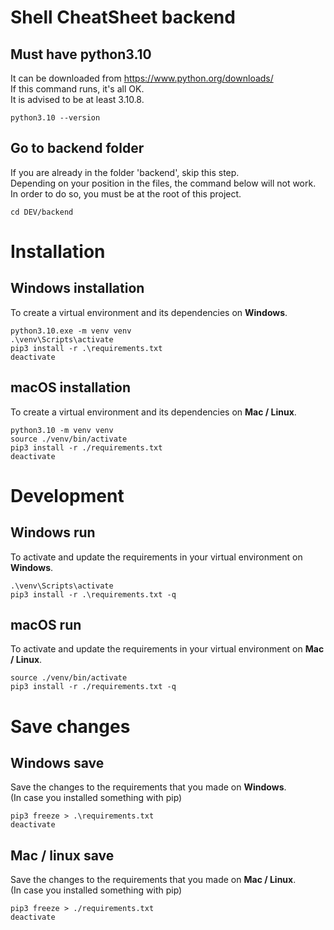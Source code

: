 # Shell CheatSheet backend

## Must have python3.10
It can be downloaded from https://www.python.org/downloads/ \
If this command runs, it's all OK. \
It is advised to be at least 3.10.8.

`python3.10 --version`

## Go to backend folder
If you are already in the folder 'backend', skip this step.\
Depending on your position in the files, the command below will not work.\
In order to do so, you must be at the root of this project.

`cd DEV/backend` 

# Installation 	
## Windows installation
To create a virtual environment and its dependencies on **Windows**.

`python3.10.exe -m venv venv`\
`.\venv\Scripts\activate`\
`pip3 install -r .\requirements.txt`\
`deactivate`

## macOS installation
To create a virtual environment and its dependencies on **Mac / Linux**.

`python3.10 -m venv venv`\
`source ./venv/bin/activate`\
`pip3 install -r ./requirements.txt`\
`deactivate`

# Development
## Windows run
To activate and update the requirements in your virtual environment on **Windows**.

`.\venv\Scripts\activate`\
`pip3 install -r .\requirements.txt -q`

## macOS run
To activate and update the requirements in your virtual environment on **Mac / Linux**.

`source ./venv/bin/activate`\
`pip3 install -r ./requirements.txt -q`

# Save changes
## Windows save
Save the changes to the requirements that you made on **Windows**.\
(In case you installed something with pip)

`pip3 freeze > .\requirements.txt`\
`deactivate`

## Mac / linux save
Save the changes to the requirements that you made on **Mac / Linux**.\
(In case you installed something with pip)

`pip3 freeze > ./requirements.txt`\
`deactivate`